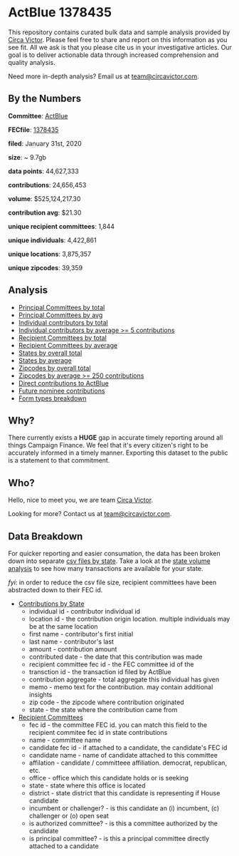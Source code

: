 # ActBlue 1378435

This repository contains curated bulk data and sample analysis provided by [Circa Victor](https://circavictor.com). Please feel free to share and report on this information as you see fit. All we ask is that you please cite us in your investigative articles. Our goal is to deliver actionable data through increased comprehension and quality analysis.

Need more in-depth analysis? Email us at [team@circavictor.com](mailto:team@circavictor.com).

## By the Numbers

**Committee**: [ActBlue](https://secure.actblue.com/)

**FECfile**: [1378435](https://www.fec.gov/data/committee/C00401224/?tab=filings)

**filed**: January 31st, 2020

**size**: ~ 9.7gb

**data points**: 44,627,333

**contributions**: 24,656,453

**volume**: $525,124,217.30

**contribution avg**: $21.30

**unique recipient committees**: 1,844

**unique individuals**: 4,422,861

**unique locations**: 3,875,357

**unique zipcodes**: 39,359

## Analysis
  * [Principal Committees by total](https://github.com/CircaVictor/actblue-analysis-1378435/blob/master/analysis/principal-committees-overall.csv)
  * [Principal Committees by avg](https://github.com/CircaVictor/actblue-analysis-1378435/blob/master/analysis/principal-committee-avg.csv)
  * [Individual contributors by total](https://github.com/CircaVictor/actblue-analysis-1378435/blob/master/analysis/contributor-individuals-overall.csv)
  * [Individual contributors by average >= 5 contributions](https://github.com/CircaVictor/actblue-analysis-1378435/blob/master/analysis/contributor-individuals-avg.csv)
  * [Recipient Committees by total](https://github.com/CircaVictor/actblue-analysis-1378435/blob/master/analysis/committees-overall.csv)
  * [Recipient Committees by average](https://github.com/CircaVictor/actblue-analysis-1378435/blob/master/analysis/committees-avg.csv)
  * [States by overall total](https://github.com/CircaVictor/actblue-analysis-1378435/blob/master/analysis/states-overall.csv)
  * [States by average](https://github.com/CircaVictor/actblue-analysis-1378435/blob/master/analysis/states-avg.csv)
  * [Zipcodes by overall total](https://github.com/CircaVictor/actblue-analysis-1378435/blob/master/analysis/zip_codes-overall.csv)
  * [Zipcodes by average >= 250 contributions](https://github.com/CircaVictor/actblue-analysis-1378435/blob/master/analysis/zip_codes-avg.csv)
  * [Direct contributions to ActBlue](https://github.com/CircaVictor/actblue-analysis-1378435/blob/master/analysis/actblue-contributions.csv)
  * [Future nominee contributions](https://github.com/CircaVictor/actblue-analysis-1378435/blob/master/analysis/actblue-future-nominees.csv)
  * [Form types breakdown](https://github.com/CircaVictor/actblue-analysis-1378435/blob/master/analysis/form_types.csv)

## Why?

There currently exists a **HUGE** gap in accurate timely reporting around all things Campaign Finance. We feel that it's every citizen's right to be accurately informed in a timely manner. Exporting this dataset to the public is a statement to that commitment.

## Who?

Hello, nice to meet you, we are team [Circa Victor](https://circavictor.com). 

Looking for more? Contact us at [team@circavictor.com](mailto:team@circavictor.com).

## Data Breakdown

For quicker reporting and easier consumation, the data has been broken down into separate [csv files by state](https://github.com/CircaVictor/actblue-analysis-1378435/tree/master/data/states). Take a look at the [state volume analysis](https://github.com/CircaVictor/actblue-analysis-1378435/blob/master/analysis/states-overall.csv) to see how many transactions are available for your state.

*fyi*: in order to reduce the csv file size, recipient committees have been abstracted down to their FEC id.

* [Contributions by State](https://github.com/CircaVictor/actblue-analysis-1378435/tree/master/data/states)
  * individual id - contributor individual id
  * location id - the contribution origin location. multiple individuals may be at the same location
  * first name - contributor's first initial
  * last name - contributor's last
  * amount - contribution amount
  * contributed date - the date that this contribution was made
  * recipient committee fec id - the FEC committee id of the 
  * transction id - the transaction id filed by ActBlue
  * contribution aggregate - total aggregate this individual has given
  * memo - memo text for the contribution. may contain additional insights
  * zip code - the zipcode where contribution originated
  * state - the state where the contribution came from
* [Recipient Committees](https://github.com/CircaVictor/actblue-analysis-1378435/blob/master/data/recipient_committees.csv)
  * fec id - the committee FEC id. you can match this field to the recipient commitee fec id in state contributions
  * name - committee name
  * candidate fec id - if attached to a candidate, the candidate's FEC id
  * candidate name - name of candidate attached to this committee
  * affilation - candidate / committeee affiliation. democrat, republican, etc.
  * office - office which this candidate holds or is seeking
  * state - state where this office is located
  * district - state district that this candidate is representing if House candidate
  * incumbent or challenger? - is this candidate an (i) incumbent, (c) challenger or (o) open seat
  * is authorized committee? - is this a committee authorized by the candidate
  * is principal committee? - is this a principal committee directly attached to a candidate


